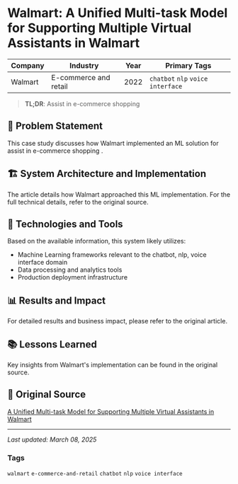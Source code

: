# Walmart: A Unified Multi-task Model for Supporting Multiple Virtual Assistants in Walmart

| Company | Industry | Year | Primary Tags | 
|---------|----------|------|--------------|
| Walmart | E-commerce and retail | 2022 | `chatbot` `nlp` `voice interface` |

> **TL;DR**: Assist in e-commerce shopping 

## 📝 Problem Statement

This case study discusses how Walmart implemented an ML solution for assist in e-commerce shopping .

## 🏗️ System Architecture and Implementation

The article details how Walmart approached this ML implementation. For the full technical details, refer to the original source.

## 🔧 Technologies and Tools

Based on the available information, this system likely utilizes:

- Machine Learning frameworks relevant to the chatbot, nlp, voice interface domain
- Data processing and analytics tools
- Production deployment infrastructure

## 📊 Results and Impact

For detailed results and business impact, please refer to the original article.

## 📚 Lessons Learned

Key insights from Walmart's implementation can be found in the original source.

## 🔗 Original Source

[A Unified Multi-task Model for Supporting Multiple Virtual Assistants in Walmart](https://medium.com/walmartglobaltech/a-unified-multi-task-model-for-supporting-multiple-virtual-assistants-in-walmart-2b077c2c96e)

---

*Last updated: March 08, 2025*

### Tags

`walmart` `e-commerce-and-retail` `chatbot` `nlp` `voice interface`
